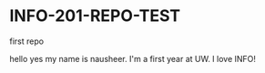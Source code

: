 # INFO-201-REPO-TEST
first repo


hello yes my name is nausheer. I'm a first year at UW. I love INFO!